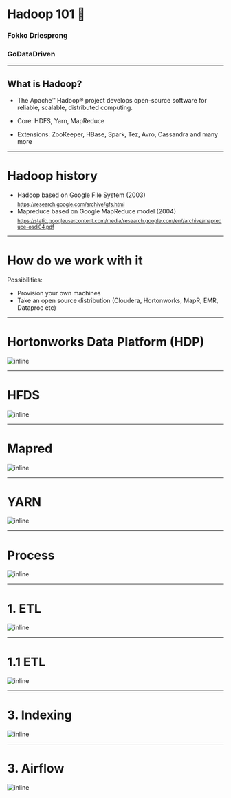 # Hadoop 101 :elephant:

### Fokko Driesprong
### GoDataDriven

---

## What is Hadoop?

- The Apache™ Hadoop® project develops open-source software for reliable, scalable, distributed computing.

- Core: HDFS, Yarn, MapReduce

- Extensions: ZooKeeper, HBase, Spark, Tez, Avro, Cassandra and many more

---

# Hadoop history

- Hadoop based on Google File System (2003) <sub>https://research.google.com/archive/gfs.html</sub>
- Mapreduce based on Google MapReduce model (2004) <sub>https://static.googleusercontent.com/media/research.google.com/en//archive/mapreduce-osdi04.pdf</sub>

---

# How do we work with it

Possibilities:
- Provision your own machines
- Take an open source distribution (Cloudera, Hortonworks, MapR, EMR, Dataproc etc)

---

# Hortonworks Data Platform (HDP)

![inline](hdp-components.png)

---

# HFDS

![inline](hadoop-architecture.png)


---

# Mapred

![inline](mapred-job.png)

---

# YARN

![inline](yarn-achitecture.png)

---

# Process

![inline](process.png)

---

# 1. ETL

![inline](spark-kafka.png)

---

# 1.1 ETL

![inline](spark-dstream.jpg)

---

# 3. Indexing

![inline](druid.png)

---

# 3. Airflow

![inline](airflow.png)




